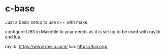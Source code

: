 # c-base

Just a basic setup to use c++ with make.

configure LIBS in Makefile to your needs as it is set up to be used with raylib and lua

raylib: https://www.raylib.com/
lua: https://lua.org/